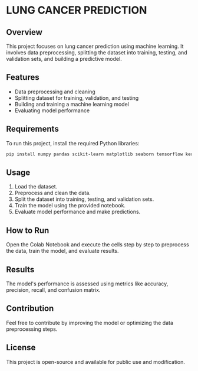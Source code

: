 # LUNG CANCER PREDICTION

## Overview
This project focuses on lung cancer prediction using machine learning. It involves data preprocessing, splitting the dataset into training, testing, and validation sets, and building a predictive model.

## Features
- Data preprocessing and cleaning
- Splitting dataset for training, validation, and testing
- Building and training a machine learning model
- Evaluating model performance

## Requirements
To run this project, install the required Python libraries:

```bash
pip install numpy pandas scikit-learn matplotlib seaborn tensorflow keras
```

## Usage
1. Load the dataset.
2. Preprocess and clean the data.
3. Split the dataset into training, testing, and validation sets.
4. Train the model using the provided notebook.
5. Evaluate model performance and make predictions.

## How to Run
Open the Colab Notebook and execute the cells step by step to preprocess the data, train the model, and evaluate results.

## Results
The model's performance is assessed using metrics like accuracy, precision, recall, and confusion matrix.

## Contribution
Feel free to contribute by improving the model or optimizing the data preprocessing steps.

## License
This project is open-source and available for public use and modification.


